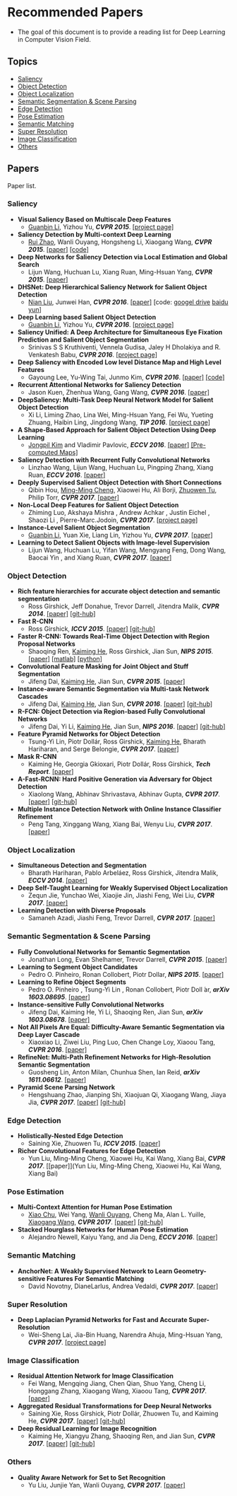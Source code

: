 # Recommended Papers
- The goal of this document is to provide a reading list for Deep Learning in Computer Vision Field.
## Topics
- [Saliency](#saliency)
- [Object Detection](#object-detection)
- [Object Localization](#object-localization)
- [Semantic Segmentation & Scene Parsing](#semantic-segmentation-scene-parsing)
- [Edge Detection](#edge-detection)
- [Pose Estimation](#pose-estimation)
- [Semantic Matching](#semantic-matching)
- [Super Resolution](#super-resolution)
- [Image Classification](#image-classification)
- [Others](#others)
## Papers
Paper list.
### Saliency
- __Visual Saliency Based on Multiscale Deep Features__
	- [Guanbin Li](https://sites.google.com/site/ligb86/), Yizhou Yu, *__CVPR 2015__*. [[project page]](https://sites.google.com/site/ligb86/mdfsaliency/)
- __Saliency Detection by Multi-context Deep Learning__
	- [Rui Zhao](http://www.ee.cuhk.edu.hk/~rzhao/), Wanli Ouyang, Hongsheng Li, Xiaogang Wang, *__CVPR 2015__*. [[paper]](http://www.ee.cuhk.edu.hk/~rzhao/project/deepsal_cvpr15/zhaoOLWcvpr15.pdf) [[code]](https://github.com/Robert0812/deepsaldet)
- __Deep Networks for Saliency Detection via Local Estimation and Global Search__
	- Lijun Wang, Huchuan Lu, Xiang Ruan, Ming-Hsuan Yang, *__CVPR 2015__*. [[paper]](http://www.cv-foundation.org/openaccess/content_cvpr_2015/papers/Wang_Deep_Networks_for_2015_CVPR_paper.pdf)
- __DHSNet: Deep Hierarchical Saliency Network for Salient Object Detection__
	- [Nian Liu](https://sites.google.com/site/liunian228/), Junwei Han, *__CVPR 2016__*. [[paper]](http://www.cv-foundation.org/openaccess/content_cvpr_2016/papers/Liu_DHSNet_Deep_Hierarchical_CVPR_2016_paper.pdf) [code: [googel drive](https://drive.google.com/file/d/0B1sbejbIJIW3RlJJY1NNNkFydEU/view) [baidu yun](http://pan.baidu.com/s/1jIm8cfk)]
- __Deep Learning based Salient Object Detection__
	- [Guanbin Li](https://sites.google.com/site/ligb86/), Yizhou Yu, *__CVPR 2016__*. [[project page]](http://i.cs.hku.hk/~gbli/deep_saliency.html)
- __Saliency Unified: A Deep Architecture for Simultaneous Eye Fixation Prediction and Salient Object Segmentation__
	- Srinivas S S Kruthiventi, Vennela Gudisa, Jaley H Dholakiya and R. Venkatesh Babu, *__CVPR 2016__*. [[project page]](http://val.serc.iisc.ernet.in/saliency-unified/)
- __Deep Saliency with Encoded Low level Distance Map and High Level Features__
	- Gayoung Lee, Yu-Wing Tai, Junmo Kim, *__CVPR 2016__*. [[paper]](http://www.cv-foundation.org/openaccess/content_cvpr_2016/papers/Lee_Deep_Saliency_With_CVPR_2016_paper.pdf) [[code]](https://github.com/gylee1103/SaliencyELD)
- __Recurrent Attentional Networks for Saliency Detection__
	- Jason Kuen, Zhenhua Wang, Gang Wang, *__CVPR 2016__*. [[paper]](http://www.cv-foundation.org/openaccess/content_cvpr_2016/papers/Kuen_Recurrent_Attentional_Networks_CVPR_2016_paper.pdf)
- __DeepSaliency: Multi-Task Deep Neural Network Model for Salient Object Detection__
	- Xi Li, Liming Zhao, Lina Wei, Ming-Hsuan Yang, Fei Wu, Yueting Zhuang, Haibin Ling, Jingdong Wang, *__TIP 2016__*. [[project page]](http://www.zhaoliming.net/research/deepsaliency)
- __A Shape-Based Approach for Salient Object Detection Using Deep Learning__
	- [Jongpil Kim](http://www.research.cs.rutgers.edu/~jpkim/) and Vladimir Pavlovic, *__ECCV 2016__*. [[paper]](http://www.research.cs.rutgers.edu/~jpkim/papers/jpkim_eccv2016.pdf) [[Pre-computed Maps]](http://www.research.cs.rutgers.edu/~jpkim/papers/resources/ssd_hs.tar.gz)
- __Saliency Detection with Recurrent Fully Convolutional Networks__
	- Linzhao Wang, Lijun Wang, Huchuan Lu, Pingping Zhang, Xiang Ruan, *__ECCV 2016__*. [[paper]](https://www.researchgate.net/profile/Pingping_Zhang6/publication/308278832_Saliency_Detection_with_Recurrent_Fully_Convolutional_Networks/links/584b5da208aecb6bd8c157e0/Saliency-Detection-with-Recurrent-Fully-Convolutional-Networks.pdf)
- __Deeply Supervised Salient Object Detection with Short Connections__
	- Qibin Hou, [Ming-Ming Cheng](http://mmcheng.net/cmm/), Xiaowei Hu, Ali Borji, [Zhuowen Tu](http://pages.ucsd.edu/~ztu/), Philip Torr, *__CVPR 2017__*. [[paper]](https://arxiv.org/abs/1611.04849)
- __Non-Local Deep Features for Salient Object Detection__
	- Zhiming Luo, Akshaya Mishra , Andrew Achkar , Justin Eichel , Shaozi Li , Pierre-Marc.Jodoin, *__CVPR 2017__*. [[project page]](https://sites.google.com/view/zhimingluo/nldf)
- __Instance-Level Salient Object Segmentation__
	- [Guanbin Li](https://sites.google.com/site/ligb86/), Yuan Xie, Liang Lin, Yizhou Yu, *__CVPR 2017__*. [[paper]](https://arxiv.org/pdf/1704.03604.pdf)
- __Learning to Detect Salient Objects with Image-level Supervision__
	- Lijun Wang, Huchuan Lu, Yifan Wang, Mengyang Feng, Dong Wang, Baocai Yin , and Xiang Ruan, *__CVPR 2017__*. [[paper]](http://saliencydetection.net/duts/download/camera_ready.pdf)
	
### Object Detection
- __Rich feature hierarchies for accurate object detection and semantic segmentation__
	- Ross Girshick, Jeff Donahue, Trevor Darrell, Jitendra Malik, *__CVPR 2014__*. [[paper]](http://www.cv-foundation.org/openaccess/content_cvpr_2014/papers/Girshick_Rich_Feature_Hierarchies_2014_CVPR_paper.pdf) [[git-hub]](https://github.com/rbgirshick/rcnn)
- __Fast R-CNN__
	- Ross Girshick, *__ICCV 2015__*. [[paper]](http://www.cv-foundation.org/openaccess/content_iccv_2015/papers/Girshick_Fast_R-CNN_ICCV_2015_paper.pdf) [[git-hub]](https://github.com/rbgirshick/fast-rcnn)
- __Faster R-CNN: Towards Real-Time Object Detection with Region Proposal Networks__
	- Shaoqing Ren, [Kaiming He](http://kaiminghe.com/), Ross Girshick, Jian Sun, *__NIPS 2015__*. [[paper]](http://papers.nips.cc/paper/5638-faster-r-cnn-towards-real-time-object-detection-with-region-proposal-networks.pdf) [[matlab]](https://github.com/ShaoqingRen/faster_rcnn) [[python]](https://github.com/rbgirshick/py-faster-rcnn)
- __Convolutional Feature Masking for Joint Object and Stuff Segmentation__
	- Jifeng Dai, [Kaiming He](http://kaiminghe.com/), Jian Sun, *__CVPR 2015__*. [[paper]](http://www.cv-foundation.org/openaccess/content_cvpr_2015/papers/Dai_Convolutional_Feature_Masking_2015_CVPR_paper.pdf)
- __Instance-aware Semantic Segmentation via Multi-task Network Cascades__
	- Jifeng Dai, [Kaiming He](http://kaiminghe.com/), Jian Sun, *__CVPR 2016__*. [[paper]](http://www.cv-foundation.org/openaccess/content_cvpr_2016/papers/Dai_Instance-Aware_Semantic_Segmentation_CVPR_2016_paper.pdf) [[git-hub]](https://github.com/daijifeng001/MNC)
- __R-FCN: Object Detection via Region-based Fully Convolutional Networks__
	- Jifeng Dai, Yi Li,  [Kaiming He](http://kaiminghe.com/), Jian Sun, *__NIPS 2016__*. [[paper]](https://arxiv.org/abs/1605.06409) [[git-hub]](https://github.com/daijifeng001/R-FCN)
- __Feature Pyramid Networks for Object Detection__
	- Tsung-Yi Lin, Piotr Dollár, Ross Girshick, [Kaiming He](http://kaiminghe.com/), Bharath Hariharan, and Serge Belongie, *__CVPR 2017__*. [[paper]](https://arxiv.org/pdf/1612.03144.pdf)
- __Mask R-CNN__
	- Kaiming He, Georgia Gkioxari, Piotr Dollár, Ross Girshick, *__Tech Report__*. [[paper]](https://arxiv.org/abs/1703.06870)
- __A-Fast-RCNN: Hard Positive Generation via Adversary for Object Detection__
	- Xiaolong Wang, Abhinav Shrivastava, Abhinav Gupta, *__CVPR 2017__*. [[paper]](https://arxiv.org/abs/1704.03414) [[git-hub]](https://github.com/xiaolonw/adversarial-frcnn)
- __Multiple Instance Detection Network with Online Instance Classifier Refinement__
	- Peng Tang, Xinggang Wang, Xiang Bai, Wenyu Liu, *__CVPR 2017__*. [[paper]](https://arxiv.org/abs/1704.00138)
	
### Object Localization
- __Simultaneous Detection and Segmentation__
	- Bharath Hariharan, Pablo Arbeláez, Ross Girshick, Jitendra Malik, *__ECCV 2014__*. [[paper]](https://arxiv.org/abs/1407.1808)
- __Deep Self-Taught Learning for Weakly Supervised Object Localization__
	- Zequn Jie, Yunchao Wei, Xiaojie Jin, Jiashi Feng, Wei Liu, *__CVPR 2017__*. [[paper]](https://arxiv.org/abs/1704.05188)
- __Learning Detection with Diverse Proposals__
	- Samaneh Azadi, Jiashi Feng, Trevor Darrell, *__CVPR 2017__*. [[paper]](https://arxiv.org/abs/1704.03533)

### Semantic Segmentation & Scene Parsing
- __Fully Convolutional Networks for Semantic Segmentation__
	- Jonathan Long, Evan Shelhamer, Trevor Darrell, *__CVPR 2015__*. [[paper]](https://people.eecs.berkeley.edu/~jonlong/long_shelhamer_fcn.pdf)
- __Learning to Segment Object Candidates__
	- Pedro O. Pinheiro, Ronan Collobert, Piotr Dollar, *__NIPS 2015__*. [[paper]](http://papers.nips.cc/paper/5852-learning-to-segment-object-candidates.pdf)
- __Learning to Refine Object Segments__
	- Pedro O. Pinheiro , Tsung-Yi Lin , Ronan Collobert, Piotr Doll ́ar, *__arXiv 1603.08695__*. [[paper]](https://arxiv.org/pdf/1603.08695.pdf)
- __Instance-sensitive Fully Convolutional Networks__
	- Jifeng Dai, Kaiming He, Yi Li, Shaoqing Ren, Jian Sun, *__arXiv 1603.08678__*. [[paper]](https://arxiv.org/abs/1603.08678) 
- __Not All Pixels Are Equal: Difficulty-Aware Semantic Segmentation via Deep Layer Cascade__
	- Xiaoxiao Li, Ziwei Liu, Ping Luo, Chen Change Loy, Xiaoou Tang, *__CVPR 2016__*. [[paper]](https://arxiv.org/abs/1704.01344)
- __RefineNet: Multi-Path Refinement Networks for High-Resolution Semantic Segmentation__
	- Guosheng Lin, Anton Milan, Chunhua Shen, Ian Reid, *__arXiv 1611.06612__*. [[paper]](https://arxiv.org/abs/1611.06612)
- __Pyramid Scene Parsing Network__
	- Hengshuang Zhao, Jianping Shi, Xiaojuan Qi, Xiaogang Wang, Jiaya Jia, *__CVPR 2017__*. [[paper]](https://arxiv.org/abs/1612.01105) [[git-hub]](https://github.com/hszhao/PSPNet)
	
### Edge Detection
- __Holistically-Nested Edge Detection__
	- Saining Xie, Zhuowen Tu, *__ICCV 2015__*. [[paper]](http://www.cv-foundation.org/openaccess/content_iccv_2015/papers/Xie_Holistically-Nested_Edge_Detection_ICCV_2015_paper.pdf)
- __Richer Convolutional Features for Edge Detection__
	- Yun Liu, Ming-Ming Cheng, Xiaowei Hu, Kai Wang, Xiang Bai, *__CVPR 2017__*. [[paper]](Yun Liu, Ming-Ming Cheng, Xiaowei Hu, Kai Wang, Xiang Bai)
	
### Pose Estimation
- __Multi-Context Attention for Human Pose Estimation__
	- [Xiao Chu](http://www.ee.cuhk.edu.hk/~xchu/), Wei Yang, [Wanli Ouyang](http://www.ee.cuhk.edu.hk/~wlouyang/), Cheng Ma, Alan L. Yuille, [Xiaogang Wang](http://www.ee.cuhk.edu.hk/~xgwang/), *__CVPR 2017__*. [[paper]](https://arxiv.org/abs/1702.07432) [[git-hub]](https://github.com/bearpaw/pose-attention)
- __Stacked Hourglass Networks for Human Pose Estimation__
	- Alejandro Newell, Kaiyu Yang, and Jia Deng, *__ECCV 2016__*. [[paper]](https://arxiv.org/abs/1603.06937)

### Semantic Matching
- __AnchorNet: A Weakly Supervised Network to Learn Geometry-sensitive Features For Semantic Matching__
	- David Novotny, DianeLarlus, Andrea Vedaldi, *__CVPR 2017__*. [[paper]](https://arxiv.org/abs/1704.04749)
	
### Super Resolution
- __Deep Laplacian Pyramid Networks for Fast and Accurate Super-Resolution__
	- Wei-Sheng Lai, Jia-Bin Huang, Narendra Ahuja, Ming-Hsuan Yang, *__CVPR 2017__*. [[project page]](http://vllab1.ucmerced.edu/~wlai24/LapSRN/)

### Image Classification
- __Residual Attention Network for Image Classification__
	- Fei Wang, Mengqing Jiang, Chen Qian, Shuo Yang, Cheng Li, Honggang Zhang, Xiaogang Wang, Xiaoou Tang, *__CVPR 2017__*. [[paper]](https://arxiv.org/abs/1704.06904)
- __Aggregated Residual Transformations for Deep Neural Networks__
	- Saining Xie, Ross Girshick, Piotr Dollár, Zhuowen Tu, and Kaiming He, *__CVPR 2017__*. [[paper]](https://arxiv.org/abs/1611.05431) [[git-hub]](https://github.com/facebookresearch/ResNeXt)
- __Deep Residual Learning for Image Recognition__
	- Kaiming He, Xiangyu Zhang, Shaoqing Ren, and Jian Sun, *__CVPR 2017__*. [[paper]](https://arxiv.org/abs/1512.03385) [[git-hub]](https://github.com/KaimingHe/deep-residual-networks)
	
### Others
- __Quality Aware Network for Set to Set Recognition__
	- Yu Liu, Junjie Yan, Wanli Ouyang, *__CVPR 2017__*. [[paper]](https://arxiv.org/abs/1704.03373)
